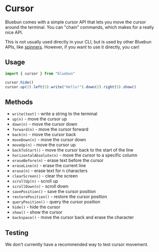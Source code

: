 # Cursor

Bluebun comes with a simple cursor API that lets you move the cursor around the terminal. You can "chain"
commands, which makes for a really nice API.

This is not usually used directly in your CLI, but is used by other Bluebun APIs, like [spinners](./spinner.md).
However, if you want to use it directly, you can!

## Usage

```typescript
import { cursor } from "bluebun"

cursor.hide()
cursor.up(2).left(5).write("Hello!").down(2).right(5).show()
```

## Methods

- `write(text)` - write a string to the terminal
- `up(n)` - move the cursor up
- `down(n)` - move the cursor down
- `forward(n)` - move the cursor forward
- `back(n)` - move the cursor back
- `moveDown(n)` - move the cursor down
- `moveUp(n)` - move the cursor up
- `backToStart()` - move the cursor back to the start of the line
- `horizontalAbsolute(n)` - move the cursor to a specific column
- `eraseBefore(n)` - erase text before the cursor
- `eraseLine(n)` - erase the current line
- `erase(n)` - erase text for n characters
- `clearScreen()` - clear the screen
- `scrollUp(n)` - scroll up
- `scrollDown(n)` - scroll down
- `savePosition()` - save the cursor position
- `restorePosition()` - restore the cursor position
- `queryPosition()` - query the cursor position
- `hide()` - hide the cursor
- `show()` - show the cursor
- `backspace()` - move the cursor back and erase the character

## Testing

We don't currently have a recommended way to test cursor movement.
